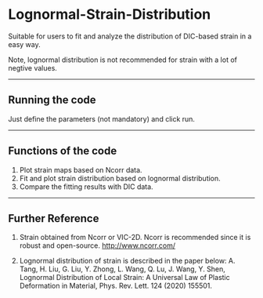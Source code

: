 # Lognormal-Strain-Distribution

Suitable for users to fit and analyze the distribution of DIC-based strain in a easy way.

Note, lognormal distribution is not recommended for strain with a lot of negtive values.

-----------------------------------------------------------------------------------------
Running the code
-----------------------------------------------------------------------------------------
Just define the parameters (not mandatory) and click run.

-----------------------------------------------------------------------------------------
Functions of the code
-----------------------------------------------------------------------------------------
1. Plot strain maps based on Ncorr data.
2. Fit and plot strain distribution based on lognormal distribution.
3. Compare the fitting results with DIC data.

-----------------------------------------------------------------------------------------
Further Reference
-----------------------------------------------------------------------------------------
1. Strain obtained from Ncorr or VIC-2D. 
Ncorr is recommended since it is robust and open-source. http://www.ncorr.com/

2. Lognormal distribution of strain is described in the paper below:
A. Tang, H. Liu, G. Liu, Y. Zhong, L. Wang, Q. Lu, J. Wang, Y. Shen, Lognormal Distribution of Local Strain: A Universal Law of Plastic Deformation in Material, Phys. Rev. Lett. 124 (2020) 155501.
